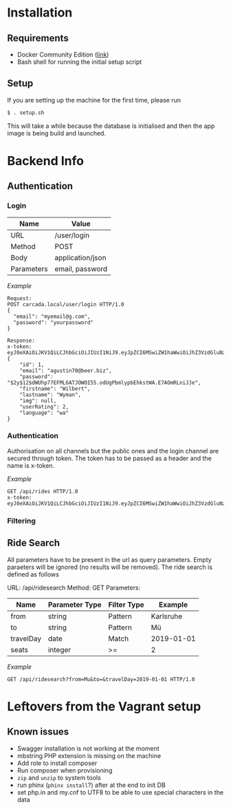 # Installation

## Requirements
* Docker Community Edition ([link](https://www.docker.com/community-edition))
* Bash shell for running the initial setup script

## Setup
If you are setting up the machine for the first time, please run
```sh
$ . setup.sh
```

This will take a while because the database is initialised and then the app image is being build and launched.

# Backend Info #
## Authentication ##

### Login ###

| Name | Value |
| ------ | ------ |
| URL | /user/login |
| Method | POST |
| Body | application/json |
| Parameters | email, password |

*Example*
```
Request: 
POST carcada.local/user/login HTTP/1.0
{
  "email": "myemail@g.com",
  "password": "yourpassword"
}

Response: 
x-token: eyJ0eXAiOiJKV1QiLCJhbGciOiJIUzI1NiJ9.eyJpZCI6MSwiZW1haWwiOiJhZ3VzdGluNzBAYmVlci5iaXoiLCJwYXNzd29yZCI6IiQyeSQxMiRkV1VocDc3RUZNTDZBVEpPV09JNTUub2RVZ1BibWx5cGJFaGtzdFdBLkU3QU9tUkxuaUpKZSIsImZpcnN0bmFtZSI6IldpbGJlcnQiLCJsYXN0bmFtZSI6Ild5bWFuIiwiaW1nIjpudWxsLCJ1c2VyUmF0aW5nIjoyLCJsYW5ndWFnZSI6IndhIn0.160GhOJbmmoszqVrmg1rVrpdVFTuaDR8Xu6_wzn_GHc
{
    "id": 1,
    "email": "agustin70@beer.biz",
    "password": "$2y$12$dWUhp77EFML6ATJOWOI55.odUgPbmlypbEhkstWA.E7AOmRLniJJe",
    "firstname": "Wilbert",
    "lastname": "Wyman",
    "img": null,
    "userRating": 2,
    "language": "wa"
}
```


### Authentication ###
Authorisation on all channels but the public ones and the login channel are secured through token. The token has to be passed as a header and the name is x-token. 

*Example*

```
GET /api/rides HTTP/1.0
x-token: eyJ0eXAiOiJKV1QiLCJhbGciOiJIUzI1NiJ9.eyJpZCI6MSwiZW1haWwiOiJhZ3VzdGluNzBAYmVlci5iaXoiLCJwYXNzd29yZCI6IiQyeSQxMiRkV1VocDc3RUZNTDZBVEpPV09JNTUub2RVZ1BibWx5cGJFaGtzdFdBLkU3QU9tUkxuaUpKZSIsImZpcnN0bmFtZSI6IldpbGJlcnQiLCJsYXN0bmFtZSI6Ild5bWFuIiwiaW1nIjpudWxsLCJ1c2VyUmF0aW5nIjoyLCJsYW5ndWFnZSI6IndhIn0.160GhOJbmmoszqVrmg1rVrpdVFTuaDR8Xu6_wzn_GHc
```

### Filtering ###

## Ride Search ##

All parameters have to be present in the url as query parameters. Empty paraeters will be ignored (no results will be removed). The ride search is defined as follows

URL: /api/ridesearch
Method: GET
Parameters:

| Name | Parameter Type | Filter Type |  Example |
| ------ | ------ | ------ | ------ |
| from | string | Pattern | Karlsruhe |
| to | string | Pattern | Mü |
| travelDay | date | Match | 2019-01-01 |
| seats | integer | >= | 2 |


*Example*
```
GET /api/ridesearch?from=Mu&to=&travelDay=2019-01-01 HTTP/1.0
```

# Leftovers from the Vagrant setup

## Known issues
- Swagger installation is not working at the moment
- mbstring PHP extension is missing on the machine
- Add role to install composer
- Run composer when provisioning
- `zip` and `unzip` to system tools
- run phinx (`phinx install`?) after at the end to init DB
- set php.in and my.cnf to UTF8 to be able to use special characters in the data
